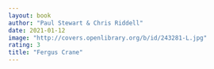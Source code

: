 ```yaml
---
layout: book
author: "Paul Stewart & Chris Riddell"
date: 2021-01-12
image: "http://covers.openlibrary.org/b/id/243281-L.jpg"
rating: 3
title: "Fergus Crane"
---
```


<!--more-->
